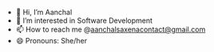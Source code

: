 - 👋 Hi, I’m Aanchal
- 👀 I’m interested in Software Development
- 📫 How to reach me @aanchalsaxenacontact@gmail.com
- 😄 Pronouns: She/her

<!---
Aanchal-wmp/Aanchal-wmp is a ✨ special ✨ repository because its `README.md` (this file) appears on your GitHub profile.
You can click the Preview link to take a look at your changes.
--->
